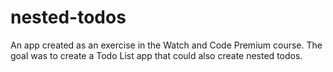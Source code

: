 # nested-todos
An app created as an exercise in the Watch and Code Premium course. The goal was to create a Todo List app that could also create nested todos.
